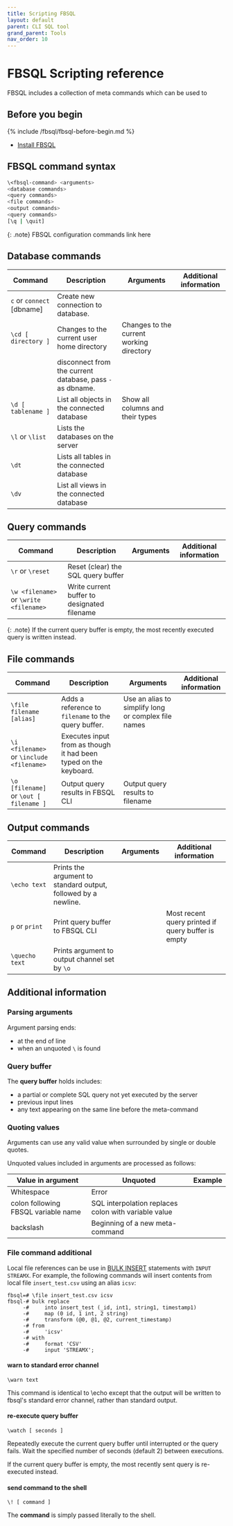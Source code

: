 ```yaml
---
title: Scripting FBSQL
layout: default
parent: CLI SQL tool
grand_parent: Tools
nav_order: 10
---
```

# FBSQL Scripting reference

FBSQL includes a collection of meta commands which can be used to

<!--rewrite
Anything you enter in fbsql that begins with an unquoted backslash is a fbsql meta-command that is processed by fbsql itself. These commands make fbsql more useful for administration or scripting. Meta-commands are often called slash or backslash commands.

The format of an fbsql command is the backslash, followed immediately by a command verb, then any arguments. The arguments are separated from the command verb and each other by any number of whitespace characters.

-->

## Before you begin

{% include /fbsql/fbsql-before-begin.md %}
* [Install FBSQL](/docs/tools/fbsql/fbsql-install)

## FBSQL command syntax

```sh
\<fbsql-command> <arguments>
<database commands>
<query commands>
<file commands>
<output commands>
<query commands>
[\q | \quit]
```

{: .note}
FBSQL configuration commands link here

## Database commands

| Command | Description | Arguments | Additional information |
|---|---|---|---|
| `c` or `connect` [dbname] | Create new connection to database. |  |
| `\cd [ directory ]` | Changes to the current user home directory | Changes to the current working directory |  |
|   | disconnect from the current database, pass `-` as dbname.|
| `\d [ tablename ]` | List all objects in the connected database | Show all columns and their types |  |
| `\l` or `\list` | Lists the databases on the server |  |  |
| `\dt` | Lists all tables in the connected database |  |  |
| `\dv` | List all views in the connected database |  |  |

## Query commands

| Command | Description | Arguments | Additional information |
|---|---|---|---|
| `\r` or `\reset` | Reset (clear) the SQL query buffer |  |  |
| `\w <filename>` or `\write <filename>` | Write current buffer to designated filename |

{: .note}
If the current query buffer is empty, the most recently executed query is written instead.

## File commands

| Command | Description | Arguments | Additional information |
|---|---|---|---|
| `\file filename [alias]` | Adds a reference to `filename` to the query buffer. | Use an alias to simplify long or complex file names |
| `\i <filename>` or `\include <filename>`| Executes input from <filename> as though it had been typed on the keyboard. |  |  |
| `\o [filename]` or `\out [ filename ]` | Output query results in FBSQL CLI | Output query results to filename |  |

## Output commands

| Command | Description | Arguments | Additional information |
|---|---|---|---|
| `\echo text` | Prints the argument to standard output, followed by a newline. |
| `p` or `print` | Print query buffer to FBSQL CLI |  | Most recent query printed if query buffer is empty |
| `\quecho text` | Prints argument to output channel set by `\o` |

## Additional information

### Parsing arguments

Argument parsing ends:
* at the end of line
* when an unquoted `\` is found

### Query buffer

The **query buffer** holds includes:
* a partial or complete SQL query not yet executed by the server
* previous input lines
* any text appearing on the same line before the meta-command

### Quoting values

Arguments can use any valid value when surrounded by single or double quotes.

Unquoted values included in arguments are processed as follows:

| Value in argument | Unquoted | Example |
|---|---|---|
| Whitespace | Error |
| colon following FBSQL variable name |  SQL interpolation replaces colon with variable value |
| backslash | Beginning of a new meta-command |

### File command additional

Local file references can be use in [BULK INSERT](/docs/sql-guide/statements/statement-insert-bulk/) statements with `INPUT STREAMX`. For example, the following commands will insert contents from local file `insert_test.csv` using an alias `icsv`:

```
fbsql=# \file insert_test.csv icsv
fbsql-# bulk replace
     -#     into insert_test (_id, int1, string1, timestamp1)
     -#     map (0 id, 1 int, 2 string)
     -#     transform (@0, @1, @2, current_timestamp)
     -# from
     -#     'icsv'
     -# with
     -#     format 'CSV'
     -#     input 'STREAMX';
```






####  warn to standard error channel

```shell
\warn text
```

This command is identical to \echo except that the output will be written to fbsql's standard error channel, rather than standard output.

####  re-execute query buffer

```shell
\watch [ seconds ]
```

Repeatedly execute the current query buffer until interrupted or the query fails. Wait the specified number of seconds (default 2) between executions.

If the current query buffer is empty, the most recently sent query is re-executed instead.

####  send command to the shell

```shell
\! [ command ]
```

The **command** is simply passed literally to the shell.
